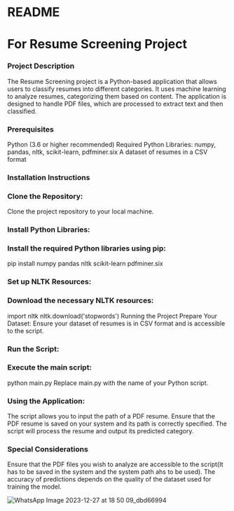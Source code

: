 # README 

# For Resume Screening Project
### Project Description
The Resume Screening project is a Python-based application that allows users to classify resumes into different categories. It uses machine learning to analyze resumes, categorizing them based on content. The application is designed to handle PDF files, which are processed to extract text and then classified.

### Prerequisites

Python (3.6 or higher recommended)
Required Python Libraries: numpy, pandas, nltk, scikit-learn, pdfminer.six
A dataset of resumes in a CSV format

### Installation Instructions

### Clone the Repository:

Clone the project repository to your local machine.

### Install Python Libraries:
### Install the required Python libraries using pip:

pip install numpy pandas nltk scikit-learn pdfminer.six

### Set up NLTK Resources:
### Download the necessary NLTK resources:

import nltk
nltk.download('stopwords')
Running the Project
Prepare Your Dataset:
Ensure your dataset of resumes is in CSV format and is accessible to the script.

### Run the Script:
### Execute the main script:

python main.py
Replace main.py with the name of your Python script.

### Using the Application:

The script allows you to input the path of a PDF resume.
Ensure that the PDF resume is saved on your system and its path is correctly specified.
The script will process the resume and output its predicted category.

### Special Considerations
Ensure that the PDF files you wish to analyze are accessible to the script(It has to be saved in the system and the system path ahs to be used).
The accuracy of predictions depends on the quality of the dataset used for training the model.

![WhatsApp Image 2023-12-27 at 18 50 09_dbd66994](https://github.com/swetanshusbp/HackAI_Hack-230550_Final_Round/assets/97033991/69946718-6e12-4cb9-9713-30b7e0587b0b)


